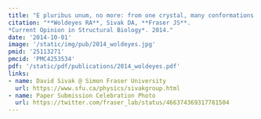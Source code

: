 ```yaml
---
title: "E pluribus unum, no more: from one crystal, many conformations."
citation: "**Woldeyes RA**, Sivak DA, **Fraser JS**.
*Current Opinion in Structural Biology*. 2014."
date: '2014-10-01'
image: '/static/img/pub/2014_woldeyes.jpg'
pmid: '25113271'
pmcid: 'PMC4253534'
pdf: '/static/pdf/publications/2014_woldeyes.pdf'
links:
- name: David Sivak @ Simon Fraser University
  url: https://www.sfu.ca/physics/sivakgroup.html
- name: Paper Submission Celebration Photo
  url: https://twitter.com/fraser_lab/status/466374369317781504
---
```

